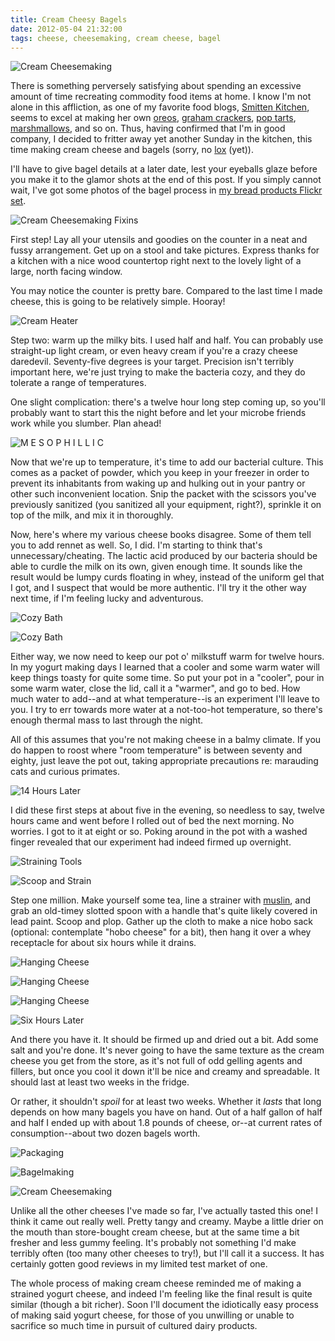 ```yaml
---
title: Cream Cheesy Bagels
date: 2012-05-04 21:32:00
tags: cheese, cheesemaking, cream cheese, bagel
---
```


![Cream Cheesemaking](/6984177282.jpg)

There is something perversely satisfying about spending an excessive amount of time recreating commodity food items at home. I know I'm not alone in this affliction, as one of my favorite food blogs, [Smitten Kitchen], seems to excel at making her own [oreos], [graham crackers], [pop tarts], [marshmallows], and so on. Thus, having confirmed that I'm in good company, I decided to fritter away yet another Sunday in the kitchen, this time making cream cheese and bagels (sorry, no [lox] (yet)).

I'll have to give bagel details at a later date, lest your eyeballs glaze before you make it to the glamor shots at the end of this post. If you simply cannot wait, I've got some photos of the bagel process in [my bread products Flickr set][bread products].

![Cream Cheesemaking Fixins](/7129575059.jpg)

First step! Lay all your utensils and goodies on the counter in a neat and fussy arrangement. Get up on a stool and take pictures. Express thanks for a kitchen with a nice wood countertop right next to the lovely light of a large, north facing window.

You may notice the counter is pretty bare. Compared to the last time I made cheese, this is going to be relatively simple. Hooray!

![Cream Heater](/7129597885.jpg)

Step two: warm up the milky bits. I used half and half. You can probably use straight-up light cream, or even heavy cream if you're a crazy cheese daredevil. Seventy-five degrees is your target. Precision isn't terribly important here, we're just trying to make the bacteria cozy, and they do tolerate a range of temperatures.

One slight complication: there's a twelve hour long step coming up, so you'll probably want to start this the night before and let your microbe friends work while you slumber. Plan ahead!

![M E S O P H I L L I C](/6983526554.jpg)

Now that we're up to temperature, it's time to add our bacterial culture. This comes as a packet of powder, which you keep in your freezer in order to prevent its inhabitants from waking up and hulking out in your pantry or other such inconvenient location. Snip the packet with the scissors you've previously sanitized (you sanitized all your equipment, right?), sprinkle it on top of the milk, and mix it in thoroughly.

Now, here's where my various cheese books disagree. Some of them tell you to add rennet as well. So, I did. I'm starting to think that's unnecessary/cheating. The lactic acid produced by our bacteria should be able to curdle the milk on its own, given enough time. It sounds like the result would be lumpy curds floating in whey, instead of the uniform gel that I got, and I suspect that would be more authentic. I'll try it the other way next time, if I'm feeling lucky and adventurous.

![Cozy Bath](/6983553076.jpg)

![Cozy Bath](/7129648699.jpg)

Either way, we now need to keep our pot o' milkstuff warm for twelve hours. In my yogurt making days I learned that a cooler and some warm water will keep things toasty for quite some time. So put your pot in a "cooler", pour in some warm water, close the lid, call it a "warmer", and go to bed. How much water to add--and at what temperature--is an experiment I'll leave to you. I try to err towards more water at a not-too-hot temperature, so there's enough thermal mass to last through the night.

All of this assumes that you're not making cheese in a balmy climate. If you do happen to roost where "room temperature" is between seventy and eighty, just leave the pot out, taking appropriate precautions re: marauding cats and curious primates.

![14 Hours Later](/7129660979.jpg)

I did these first steps at about five in the evening, so needless to say, twelve hours came and went before I rolled out of bed the next morning. No worries. I got to it at eight or so. Poking around in the pot with a washed finger revealed that our experiment had indeed firmed up overnight.

![Straining Tools](/7129668629.jpg)

![Scoop and Strain](/7129674801.jpg)

Step one million. Make yourself some tea, line a strainer with [muslin], and grab an old-timey slotted spoon with a handle that's quite likely covered in lead paint. Scoop and plop. Gather up the cloth to make a nice hobo sack (optional: contemplate "hobo cheese" for a bit), then hang it over a whey receptacle for about six hours while it drains.

![Hanging Cheese](/6983779534.jpg)

![Hanging Cheese](/6983784162.jpg)

![Hanging Cheese](/6983831330.jpg)

![Six Hours Later](/7130109221.jpg)

And there you have it. It should be firmed up and dried out a bit. Add some salt and you're done. It's never going to have the same texture as the cream cheese you get from the store, as it's not full of odd gelling agents and fillers, but once you cool it down it'll be nice and creamy and spreadable. It should last at least two weeks in the fridge.

Or rather, it shouldn't *spoil* for at least two weeks. Whether it *lasts* that long depends on how many bagels you have on hand. Out of a half gallon of half and half I ended up with about 1.8 pounds of cheese, or--at current rates of consumption--about two dozen bagels worth.

![Packaging](/7130120703.jpg)

![Bagelmaking](/7130233423.jpg)

![Cream Cheesemaking](/6984177282.jpg)

Unlike all the other cheeses I've made so far, I've actually tasted this one! I think it came out really well. Pretty tangy and creamy. Maybe a little drier on the mouth than store-bought cream cheese, but at the same time a bit fresher and less gummy feeling. It's probably not something I'd make terribly often (too many other cheeses to try!), but I'll call it a success. It has certainly gotten good reviews in my limited test market of one.

The whole process of making cream cheese reminded me of making a strained yogurt cheese, and indeed I'm feeling like the final result is quite similar (though a bit richer). Soon I'll document the idiotically easy process of making said yogurt cheese, for those of you unwilling or unable to sacrifice so much time in pursuit of cultured dairy products.


[Smitten Kitchen]: http://smittenkitchen.com/
[oreos]: http://smittenkitchen.com/2007/05/my-kingdom-for-a-glass-of-milk/
[graham crackers]: http://smittenkitchen.com/2009/05/graham-crackers/
[pop tarts]: http://smittenkitchen.com/2010/04/homemade-pop-tarts/
[marshmallows]: http://smittenkitchen.com/2009/06/springy-fluffy-marshmallows/
[lox]: http://en.wikipedia.org/wiki/Lox
[bread products]: http://www.flickr.com/photos/bert_m_b/sets/72157629958683315
[muslin]: http://en.wikipedia.org/wiki/Muslin
